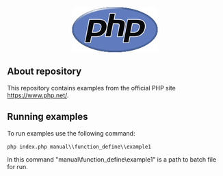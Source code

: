 <p align="center"><img src="icon.png" width="200"></p>

## About repository

This repository contains examples from the official PHP site https://www.php.net/.

## Running examples

To run examples use the following command:

```
php index.php manual\\function_define\\example1
```

In this command "manual\\function_define\\example1" is a path to batch file for run.
